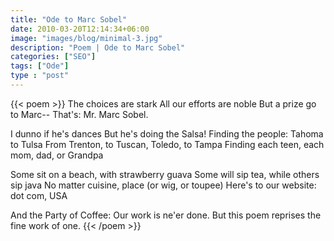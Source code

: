 ```yaml
---
title: "Ode to Marc Sobel"
date: 2010-03-20T12:14:34+06:00
image: "images/blog/minimal-3.jpg"
description: "Poem | Ode to Marc Sobel"
categories: ["SEO"]
tags: ["Ode"]
type : "post"
---
```

{{< poem >}}
The choices are stark
All our efforts are noble
But a prize go to Marc--
That's: Mr. Marc Sobel.

I dunno if he's dances
But he's doing the Salsa!
Finding the people:
Tahoma to Tulsa
From Trenton, to Tuscan, Toledo, to Tampa
Finding each teen, each mom, dad, or Grandpa

Some sit on a beach, with strawberry guava
Some will sip tea, while others sip java
No matter cuisine, place (or wig, or toupee)
Here's to our website: dot com, USA

And the Party of Coffee: Our work is ne'er done.
But this poem reprises the fine work of one.
{{< /poem >}}
